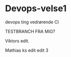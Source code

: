 # Devops-velse1
devops ting vedrørende CI


TESTBRANCH FRA MIG?

Viktors edit.

Mathias ks edit 
edit 3
